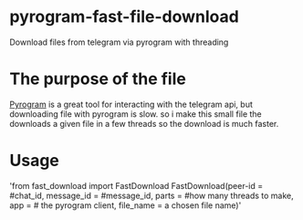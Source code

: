 # pyrogram-fast-file-download
Download files from telegram via pyrogram with threading

# The purpose of the file
[Pyrogram](https://github.com/pyrogram/pyrogram) is a great tool for interacting with the telegram api,
but downloading file with pyrogram is slow.
so i make this small file the downloads a given file in a few threads so the download is much faster.

# Usage
'from fast_download import FastDownload
FastDownload(peer-id = #chat_id, message_id = #message_id, parts = #how many threads to make, app = # the pyrogram client, file_name = a chosen file name)'
